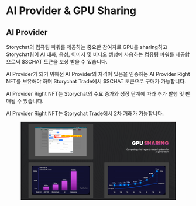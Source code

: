 # AI Provider & GPU Sharing

## AI Provider

Storychat의 컴퓨팅 파워를 제공하는 중요한 참여자로 GPU를 sharing하고 Storychat팀이 AI 대화, 음성, 이미지 및 비디오 생성에 사용하는 컴퓨팅 파워를 제공함으로써 $SCHAT 토큰을 보상 받을 수 있습니다.

AI Provider가 되기 위해선 AI Provider의 자격이 있음을 인증하는 AI Provider Right NFT를 보유해야 하며 Storychat Trade에서 $SCHAT 토큰으로 구매가 가능합니다.

AI Provider Right NFT는 Storychat의 수요 증가와 성장 단계에 따라 추가 발행 및 판매될 수 있습니다.

AI Provider Right NFT는 Storychat Trade에서 2차 거래가 가능합니다.



<figure><img src="../../.gitbook/assets/image (20).png" alt=""><figcaption></figcaption></figure>
